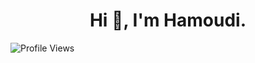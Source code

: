 <div align="center">
<h1>Hi 👋, I'm Hamoudi.</h1>
</div>
  
![Profile Views](https://img.shields.io/badge/Profile%20Views-173-blue)

